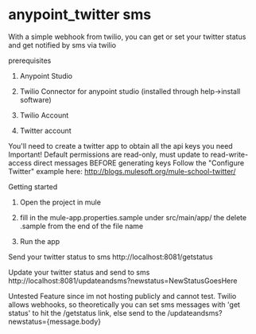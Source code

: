 anypoint_twitter sms
=======

With a simple webhook from twilio, you can get or set your twitter status and get notified by sms via twilio

prerequisites

1. Anypoint Studio

2. Twilio Connector for anypoint studio (installed through help->install software)

3. Twilio Account

4. Twitter account

You'll need to create a twitter app to obtain all the api keys you need
Important!  Default permissions are read-only, must update to read-write-access direct messages BEFORE generating keys
Follow the "Configure Twitter" example here: http://blogs.mulesoft.org/mule-school-twitter/

Getting started

1. Open the project in mule

2. fill in the mule-app.properties.sample under src/main/app/ the delete .sample from the end of the file name

3. Run the app

Send your twitter status to sms
http://localhost:8081/getstatus

Update your twitter status and send to sms
http://localhost:8081/updateandsms?newstatus=NewStatusGoesHere

Untested Feature since im not hosting publicly and cannot test.
Twilio allows webhooks, so theoretically you can set sms messages with 'get status' to hit the /getstatus link, else send to the /updateandsms?newstatus={message.body}


